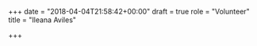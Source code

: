 +++
date = "2018-04-04T21:58:42+00:00"
draft = true
role = "Volunteer"
title = "Ileana Aviles"

+++
